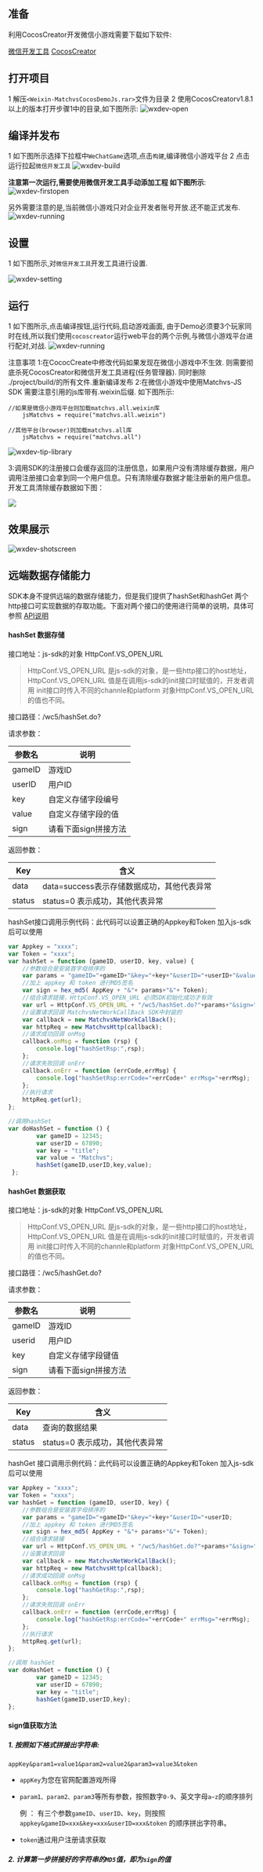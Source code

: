 ## 准备

利用CocosCreator开发微信小游戏需要下载如下软件:

[微信开发工具](https://dldir1.qq.com/WechatWebDev/1.0.0/201801080/wechat_devtools_1.02.1801080_x64.exe)
[CocosCreator](http://cocos2d-x.org/filedown/CocosCreator_v1.8.1_win)

## 打开项目

1 解压`<Weixin-MatchvsCocosDemoJs.rar>`文件为目录
2 使用CocosCreatorv1.8.1以上的版本打开步骤1中的目录,如下图所示:
![wxdev-open](http://imgs.matchvs.com/static/wx/wxdev-open.png)

## 编译并发布

1 如下图所示选择下拉框中`WeChatGame`选项,点击`构建`,编译微信小游戏平台
2 点击运行拉起`微信开发工具`
![wxdev-build](http://imgs.matchvs.com/static/wx/wxdev-build.png)

**注意第一次运行,需要使用微信开发工具手动添加工程 如下图所示**:
![wxdev-firstopen](http://imgs.matchvs.com/static/wx/wxdev-firstopen.png)

另外需要注意的是,当前微信小游戏只对企业开发者账号开放.还不能正式发布.
![wxdev-running](http://imgs.matchvs.com/static/wx/wxdev-running.png)

## 设置

1 如下图所示,对`微信开发工具`开发工具进行设置.

![wxdev-setting](http://imgs.matchvs.com/static/wx/wxdev-setting.png)

## 运行

1 如下图所示,点击编译按钮,运行代码,启动游戏画面,
由于Demo必须要3个玩家同时在线,所以我们使用`cocoscreator`运行web平台的两个示例,与微信小游戏平台进行配对,对战.
![wxdev-running](http://imgs.matchvs.com/static/wx/wxdev-running.png)

注意事项
	1:在CococCreate中修改代码如果发现在微信小游戏中不生效. 则需要彻底杀死CocosCreator和微信开发工具进程(任务管理器). 同时删除 ./project/build/的所有文件.重新编译发布
	2:在微信小游戏中使用Matchvs-JS SDK 需要注意引用的js库带有.weixin后缀.
如下图所示:
```
//如果是微信小游戏平台则加载matchvs.all.weixin库
	jsMatchvs = require("matchvs.all.weixin")

//其他平台(browser)则加载matchvs.all库
	jsMatchvs = require("matchvs.all")
```
![wxdev-tip-library](http://imgs.matchvs.com/static/wx/wxdev-tip-library.png)

3:调用SDK的注册接口会缓存返回的注册信息，如果用户没有清除缓存数据，用户调用注册接口会拿到同一个用户信息。只有清除缓存数据才能注册新的用户信息。开发工具清除缓存数据如下图：

![](http://imgs.matchvs.com/static/wx/wxdev-cache.png)



## 效果展示

![wxdev-shotscreen](http://imgs.matchvs.com/static/wx/wxdev-shotscreen.png)



## 远端数据存储能力

SDK本身不提供远端的数据存储能力，但是我们提供了hashSet和hashGet 两个http接口可实现数据的存取功能。下面对两个接口的使用进行简单的说明，具体可参照 [API说明](http://cn.matchvs.com/service?page=APICocos)

#### hashSet 数据存储

接口地址：js-sdk的对象 HttpConf.VS_OPEN_URL

> HttpConf.VS_OPEN_URL 是js-sdk的对象，是一些http接口的host地址，HttpConf.VS_OPEN_URL 值是在调用js-sdk的init接口时赋值的，开发者调用 init接口时传入不同的channle和platform 对象HttpConf.VS_OPEN_URL 的值也不同。

接口路径：/wc5/hashSet.do?

请求参数：

| 参数名 | 说明                 |
| ------ | -------------------- |
| gameID | 游戏ID               |
| userID | 用户ID               |
| key    | 自定义存储字段编号   |
| value  | 自定义存储字段的值   |
| sign   | 请看下面sign拼接方法 |

返回参数：

| Key    | 含义                                       |
| ------ | ------------------------------------------ |
| data   | data=success表示存储数据成功，其他代表异常 |
| status | status=0 表示成功，其他代表异常            |

hashSet接口调用示例代码：此代码可以设置正确的Appkey和Token 加入js-sdk后可以使用

```javascript
var Appkey = "xxxx";
var Token = "xxxx";
var hashSet = function (gameID, userID, key, value) {
    //参数组合是安装首字母排序的
    var params = "gameID="+gameID+"&key="+key+"&userID="+userID+"&value="+value;
    //加上 appkey 和 token 进行MD5签名
    var sign = hex_md5( AppKey + "&"+ params+"&"+ Token);
    //组合请求链接，HttpConf.VS_OPEN_URL 必须SDK初始化成功才有效
    var url = HttpConf.VS_OPEN_URL + "/wc5/hashSet.do?"+params+"&sign="+sign;
    //设置请求回调 MatchvsNetWorkCallBack SDK中封装的
    var callback = new MatchvsNetWorkCallBack();
    var httpReq = new MatchvsHttp(callback);
    //请求成功回调 onMsg
    callback.onMsg = function (rsp) {
        console.log("hashSetRsp:",rsp);
    };
    //请求失败回调 onErr
    callback.onErr = function (errCode,errMsg) {
        console.log("hashSetRsp:errCode="+errCode+" errMsg="+errMsg);
    };
    //执行请求
    httpReq.get(url);
};

//调用hashSet
var doHashSet = function () {
        var gameID = 12345;
        var userID = 67890;
        var key = "title";
        var value = "Matchvs";
        hashSet(gameID,userID,key,value);
 };

```



#### hashGet 数据获取

接口地址：js-sdk的对象 HttpConf.VS_OPEN_URL

> HttpConf.VS_OPEN_URL 是js-sdk的对象，是一些http接口的host地址，HttpConf.VS_OPEN_URL 值是在调用js-sdk的init接口时赋值的，开发者调用 init接口时传入不同的channle和platform 对象HttpConf.VS_OPEN_URL 的值也不同。

接口路径：/wc5/hashGet.do?

请求参数：

| 参数名 | 说明                 |
| ------ | -------------------- |
| gameID | 游戏ID               |
| userid | 用户ID               |
| key    | 自定义存储字段键值   |
| sign   | 请看下面sign拼接方法 |

返回参数：

| Key    | 含义                            |
| ------ | ------------------------------- |
| data   | 查询的数据结果                  |
| status | status=0 表示成功，其他代表异常 |

hashGet 接口调用示例代码：此代码可以设置正确的Appkey和Token 加入js-sdk后可以使用

```javascript
var Appkey = "xxxx";
var Token = "xxxx";
var hashGet = function (gameID, userID, key) {
    //参数组合是安装首字母排序的
    var params = "gameID="+gameID+"&key="+key+"&userID="+userID;
    //加上 appkey 和 token 进行MD5签名
    var sign = hex_md5( AppKey + "&"+ params+"&"+ Token);
    //组合请求链接
    var url = HttpConf.VS_OPEN_URL + "/wc5/hashGet.do?"+params+"&sign="+sign;
    //设置请求回调
    var callback = new MatchvsNetWorkCallBack();
    var httpReq = new MatchvsHttp(callback);
    //请求成功回调 onMsg
    callback.onMsg = function (rsp) {
        console.log("hashGetRsp:",rsp);
    };
    //请求失败回调 onErr
    callback.onErr = function (errCode,errMsg) {
        console.log("hashGetRsp:errCode="+errCode+" errMsg="+errMsg);
    };
    //执行请求
    httpReq.get(url);
};

//调用 hashGet
var doHashGet = function () {
        var gameID = 12345;
        var userID = 67890;
        var key = "title";
        hashGet(gameID,userID,key);
};

```

#### sign值获取方法

##### 1. 按照如下格式拼接出字符串:

```
appKey&param1=value1&param2=value2&param3=value3&token
```

- `appKey`为您在官网配置游戏所得

- `param1、param2、param3`等所有参数，按照数字`0-9`、英文字母`a~z`的顺序排列

  例 ： 有三个参数`gameID`、`userID`、`key`，则按照`appkey&gameID=xxx&key=xxx&userID=xxx&token` 的顺序拼出字符串。

- `token`通过用户注册请求获取

##### 2. 计算第一步拼接好的字符串的`MD5`值，即为`sign`的值